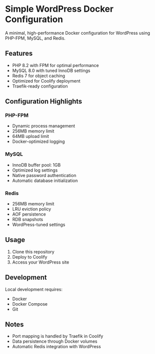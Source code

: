 # Simple WordPress Docker Configuration

A minimal, high-performance Docker configuration for WordPress using PHP-FPM, MySQL, and Redis.

## Features

- PHP 8.2 with FPM for optimal performance
- MySQL 8.0 with tuned InnoDB settings
- Redis 7 for object caching
- Optimized for Coolify deployment
- Traefik-ready configuration

## Configuration Highlights

### PHP-FPM
- Dynamic process management
- 256MB memory limit
- 64MB upload limit
- Docker-optimized logging

### MySQL
- InnoDB buffer pool: 1GB
- Optimized log settings
- Native password authentication
- Automatic database initialization

### Redis
- 256MB memory limit
- LRU eviction policy
- AOF persistence
- RDB snapshots
- WordPress-tuned settings

## Usage

1. Clone this repository
2. Deploy to Coolify
3. Access your WordPress site

## Development

Local development requires:
- Docker
- Docker Compose
- Git

## Notes

- Port mapping is handled by Traefik in Coolify
- Data persistence through Docker volumes
- Automatic Redis integration with WordPress